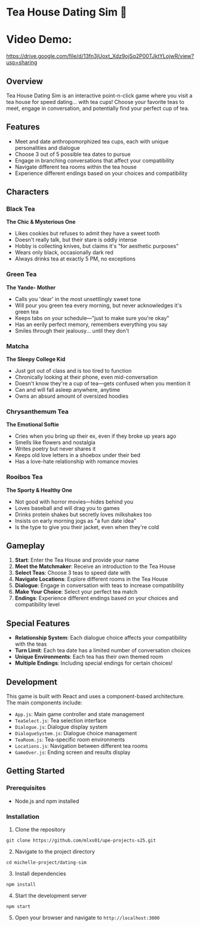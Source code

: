 # Tea House Dating Sim 🍵

# Video Demo: 
https://drive.google.com/file/d/13fn3jUoxt_Xdz9ojSq2P00TJktYLojwR/view?usp=sharing

## Overview
Tea House Dating Sim is an interactive point-n-click game where you visit a tea house for speed dating... with tea cups! Choose your favorite teas to meet, engage in conversation, and potentially find your perfect cup of tea.

## Features
- Meet and date anthropomorphized tea cups, each with unique personalities and dialogue
- Choose 3 out of 5 possible tea dates to pursue
- Engage in branching conversations that affect your compatibility
- Navigate different tea rooms within the tea house
- Experience different endings based on your choices and compatibility

## Characters

### Black Tea
**The Chic & Mysterious One**
- Likes cookies but refuses to admit they have a sweet tooth
- Doesn't really talk, but their stare is oddly intense
- Hobby is collecting knives, but claims it's "for aesthetic purposes"
- Wears only black, occasionally dark red
- Always drinks tea at exactly 5 PM, no exceptions

### Green Tea
**The Yande- Mother**
- Calls you 'dear' in the most unsettlingly sweet tone
- Will pour you green tea every morning, but never acknowledges it's green tea
- Keeps tabs on your schedule—"just to make sure you're okay"
- Has an eerily perfect memory, remembers everything you say
- Smiles through their jealousy... until they don't

### Matcha
**The Sleepy College Kid**
- Just got out of class and is too tired to function
- Chronically looking at their phone, even mid-conversation
- Doesn't know they're a cup of tea—gets confused when you mention it
- Can and will fall asleep anywhere, anytime
- Owns an absurd amount of oversized hoodies

### Chrysanthemum Tea
**The Emotional Softie**
- Cries when you bring up their ex, even if they broke up years ago
- Smells like flowers and nostalgia
- Writes poetry but never shares it
- Keeps old love letters in a shoebox under their bed
- Has a love-hate relationship with romance movies

### Rooibos Tea
**The Sporty & Healthy One**
- Not good with horror movies—hides behind you
- Loves baseball and will drag you to games
- Drinks protein shakes but secretly loves milkshakes too
- Insists on early morning jogs as "a fun date idea"
- Is the type to give you their jacket, even when they're cold

## Gameplay

1. **Start**: Enter the Tea House and provide your name
2. **Meet the Matchmaker**: Receive an introduction to the Tea House
3. **Select Teas**: Choose 3 teas to speed date with
4. **Navigate Locations**: Explore different rooms in the Tea House
5. **Dialogue**: Engage in conversation with teas to increase compatibility
6. **Make Your Choice**: Select your perfect tea match
7. **Endings**: Experience different endings based on your choices and compatibility level

## Special Features

- **Relationship System**: Each dialogue choice affects your compatibility with the teas
- **Turn Limit**: Each tea date has a limited number of conversation choices
- **Unique Environments**: Each tea has their own themed room
- **Multiple Endings**: Including special endings for certain choices!

## Development

This game is built with React and uses a component-based architecture. The main components include:

- `App.js`: Main game controller and state management
- `TeaSelect.js`: Tea selection interface
- `Dialogue.js`: Dialogue display system
- `DialogueSystem.js`: Dialogue choice management
- `TeaRoom.js`: Tea-specific room environments
- `Locations.js`: Navigation between different tea rooms
- `GameOver.js`: Ending screen and results display

## Getting Started

### Prerequisites
- Node.js and npm installed

### Installation
1. Clone the repository
```
git clone https://github.com/mlxs01/upe-projects-s25.git
```

2. Navigate to the project directory
```
cd michelle-project/dating-sim
```

3. Install dependencies
```
npm install
```

4. Start the development server
```
npm start
```

5. Open your browser and navigate to `http://localhost:3000`
